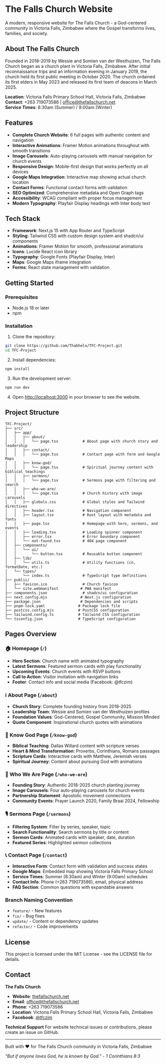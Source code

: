 # The Falls Church Website

A modern, responsive website for The Falls Church - a God-centered community in Victoria Falls, Zimbabwe where the Gospel transforms lives, families, and society.

## About The Falls Church

Founded in 2018-2019 by Wessie and Somien van der Westhuizen, The Falls Church began as a church plant in Victoria Falls, Zimbabwe. After initial reconnaissance trips and an information evening in January 2019, the church held its first public meeting in October 2020. The church ordained its first elders in May 2023 and released its first team of deacons in March 2025.

**Location**: Victoria Falls Primary School Hall, Victoria Falls, Zimbabwe  
**Contact**: +263 719073586 | office@thefallschurch.net  
**Service Times**: 8:30am (Summer) / 9:00am (Winter)

## Features

- **Complete Church Website**: 6 full pages with authentic content and navigation
- **Interactive Animations**: Framer Motion animations throughout with smooth transitions
- **Image Carousels**: Auto-playing carousels with manual navigation for church events
- **Responsive Design**: Mobile-first design that works perfectly on all devices
- **Google Maps Integration**: Interactive map showing actual church location
- **Contact Forms**: Functional contact forms with validation
- **SEO Optimized**: Comprehensive metadata and Open Graph tags
- **Accessibility**: WCAG compliant with proper focus management
- **Modern Typography**: Playfair Display headings with Inter body text

## Tech Stack

- **Framework**: Next.js 15 with App Router and TypeScript
- **Styling**: Tailwind CSS with custom design system and shadcn/ui components
- **Animations**: Framer Motion for smooth, professional animations
- **Icons**: Lucide React icon library
- **Typography**: Google Fonts (Playfair Display, Inter)
- **Maps**: Google Maps iframe integration
- **Forms**: React state management with validation

## Getting Started

### Prerequisites

- Node.js 18 or later
- npm

### Installation

1. Clone the repository:
```bash
git clone https://github.com/Thabhelo/TFC-Project.git
cd TFC-Project
```

2. Install dependencies:
```bash
npm install
```

3. Run the development server:
```bash
npm run dev
```

4. Open [http://localhost:3000](http://localhost:3000) in your browser to see the website.

## Project Structure

```
TFC-Project/
├── src/
│   ├── app/
│   │   ├── about/
│   │   │   └── page.tsx           # About page with church story and leadership
│   │   ├── contact/
│   │   │   └── page.tsx           # Contact page with form and Google Maps
│   │   ├── know-god/
│   │   │   └── page.tsx           # Spiritual journey content with biblical teachings
│   │   ├── sermons/
│   │   │   └── page.tsx           # Sermons page with filtering and search
│   │   ├── who-we-are/
│   │   │   └── page.tsx           # Church history with image carousels
│   │   ├── globals.css            # Global styles and Tailwind directives
│   │   ├── header.tsx             # Navigation component
│   │   ├── layout.tsx             # Root layout with metadata and fonts
│   │   ├── page.tsx               # Homepage with hero, sermons, and events
│   │   ├── loading.tsx            # Loading spinner component
│   │   ├── error.tsx              # Error boundary component
│   │   └── not-found.tsx          # 404 page component
│   ├── components/
│   │   └── ui/
│   │       └── button.tsx         # Reusable button component
│   ├── lib/
│   │   └── utils.ts               # Utility functions (cn, formatDate, etc.)
│   └── types/
│       └── index.ts               # TypeScript type definitions
├── public/
│   ├── favicon.ico                # Church favicon
│   └── site.webmanifest          # PWA manifest
├── components.json                # shadcn/ui configuration
├── next.config.mjs               # Next.js configuration
├── package.json                  # Dependencies and scripts
├── pnpm-lock.yaml               # Package lock file
├── postcss.config.mjs           # PostCSS configuration
├── tailwind.config.ts           # Tailwind CSS configuration
└── tsconfig.json                # TypeScript configuration
```

## Pages Overview

### 🏠 Homepage (`/`)
- **Hero Section**: Church name with animated typography
- **Latest Sermons**: Featured sermon cards with play functionality
- **Upcoming Events**: Church events with RSVP buttons
- **Call to Action**: Visitor invitation with navigation links
- **Footer**: Contact info and social media (Facebook: @tfczim)

### ℹ️ About Page (`/about`)
- **Church Story**: Complete founding history from 2018-2025
- **Leadership Team**: Wessie and Somien van der Westhuizen profiles
- **Foundation Values**: God-Centered, Gospel Community, Mission Minded
- **Quote Component**: Inspirational church quotes with animations

### 🙏 Know God Page (`/know-god`)
- **Biblical Teaching**: Dallas Willard content with scripture verses
- **Heart & Mind Transformation**: Proverbs, Corinthians, Romans passages
- **Scripture Cards**: Interactive cards with Matthew, Jeremiah verses
- **Spiritual Journey**: Content about pursuing God with animations

### 👥 Who We Are Page (`/who-we-are`)
- **Founding Story**: Authentic 2018-2025 church planting journey
- **Image Carousels**: Four auto-playing carousels for church events
- **Partnership Statement**: Apostolic movement connections
- **Community Events**: Prayer Launch 2020, Family Braai 2024, Fellowship

### 🎙️ Sermons Page (`/sermons`)
- **Filtering System**: Filter by series, speaker, topic
- **Search Functionality**: Search sermons by title or content
- **Sermon Cards**: Animated cards with speaker, date, duration
- **Featured Series**: Highlighted sermon collections

### 📞 Contact Page (`/contact`)
- **Interactive Form**: Contact form with validation and success states
- **Google Maps**: Embedded map showing Victoria Falls Primary School
- **Service Times**: Summer (8:30am) and Winter (9:00am) schedules
- **Contact Info**: Phone (+263 719073586), email, physical address
- **FAQ Section**: Common questions with expandable answers

### Branch Naming Convention
- `feature/` - New features
- `fix/` - Bug fixes
- `update/` - Content or dependency updates
- `refactor/` - Code improvements

## License

This project is licensed under the MIT License - see the LICENSE file for details.

## Contact

**The Falls Church**
- **Website**: [thefallschurch.net](https://thefallschurch.net)
- **Email**: office@thefallschurch.net
- **Phone**: +263 719073586
- **Location**: Victoria Falls Primary School Hall, Victoria Falls, Zimbabwe
- **Facebook**: [@tfczim](https://www.facebook.com/tfczim)

**Technical Support**
For website technical issues or contributions, please create an issue on GitHub.

---

Built with ❤️ for The Falls Church community in Victoria Falls, Zimbabwe

*"But if anyone loves God, he is known by God." - 1 Corinthians 8:3*
